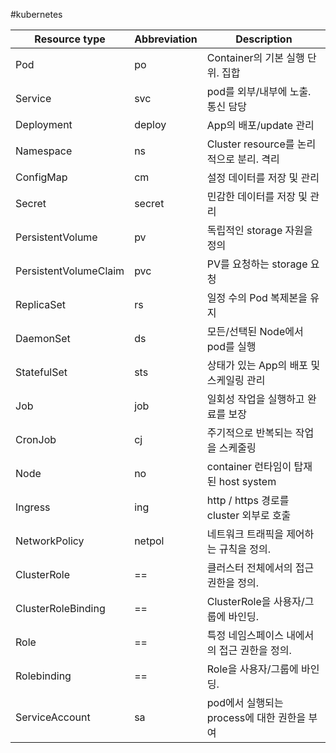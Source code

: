#kubernetes 

| Resource type         | Abbreviation | Description                     |
| --------------------- | ------------ | ------------------------------- |
| Pod                   | po           | Container의 기본 실행 단위. 집합         |
| Service               | svc          | pod를 외부/내부에 노출. 통신 담당           |
| Deployment            | deploy       | App의 배포/update 관리               |
| Namespace             | ns           | Cluster resource를 논리적으로 분리. 격리  |
| ConfigMap             | cm           | 설정 데이터를 저장 및 관리                 |
| Secret                | secret       | 민감한 데이터를 저장 및 관리                |
| PersistentVolume      | pv           | 독립적인 storage 자원을 정의             |
| PersistentVolumeClaim | pvc          | PV를 요청하는 storage 요청             |
| ReplicaSet            | rs           | 일정 수의 Pod 복제본을 유지               |
| DaemonSet             | ds           | 모든/선택된 Node에서 pod를 실행           |
| StatefulSet           | sts          | 상태가 있는 App의 배포 및 스케일링 관리        |
| Job                   | job          | 일회성 작업을 실행하고 완료를 보장             |
| CronJob               | cj           | 주기적으로 반복되는 작업을 스케줄링             |
| Node                  | no           | container 런타임이 탑재된 host system  |
| Ingress               | ing          | http / https 경로를 cluster 외부로 호출 |
| NetworkPolicy         | netpol       | 네트워크 트래픽을 제어하는 규칙을 정의.          |
| ClusterRole           | ==           | 클러스터 전체에서의 접근 권한을 정의.           |
| ClusterRoleBinding    | ==           | ClusterRole을 사용자/그룹에 바인딩.       |
| Role                  | ==           | 특정 네임스페이스 내에서의 접근 권한을 정의.       |
| Rolebinding           | ==           | Role을 사용자/그룹에 바인딩.              |
| ServiceAccount        | sa           | pod에서 실행되는 process에 대한 권한을 부여   |
